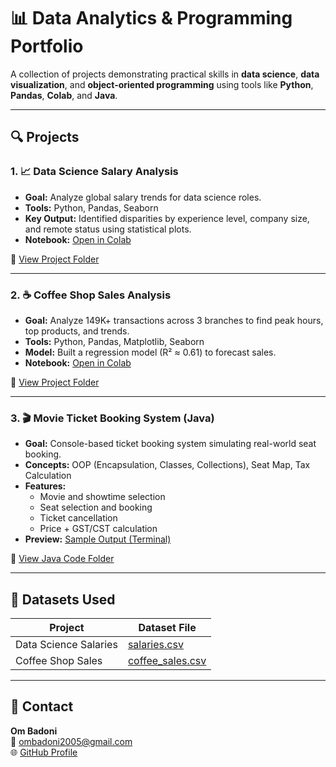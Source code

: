 # 📊 Data Analytics & Programming Portfolio

A collection of projects demonstrating practical skills in **data science**, **data visualization**, and **object-oriented programming** using tools like **Python**, **Pandas**, **Colab**, and **Java**.

---

## 🔍 Projects

### 1. 📈 Data Science Salary Analysis

- **Goal:** Analyze global salary trends for data science roles.
- **Tools:** Python, Pandas, Seaborn
- **Key Output:** Identified disparities by experience level, company size, and remote status using statistical plots.
- **Notebook:** [Open in Colab](https://colab.research.google.com/github/OmBadoni20/Data-analytics-portfolio/blob/main/data-science-salary-analysis/salary_analysis.ipynb)

📁 [View Project Folder](./data-science-salary-analysis)

---

### 2. ☕ Coffee Shop Sales Analysis

- **Goal:** Analyze 149K+ transactions across 3 branches to find peak hours, top products, and trends.
- **Tools:** Python, Pandas, Matplotlib, Seaborn
- **Model:** Built a regression model (R² ≈ 0.61) to forecast sales.
- **Notebook:** [Open in Colab](https://colab.research.google.com/github/OmBadoni20/Data-analytics-portfolio/blob/main/coffee-shop-sales-analysis/coffee_sales_analysis.ipynb)

📁 [View Project Folder](./coffee-shop-sales-analysis)

---

### 3. 🎬 Movie Ticket Booking System (Java)

- **Goal:** Console-based ticket booking system simulating real-world seat booking.
- **Concepts:** OOP (Encapsulation, Classes, Collections), Seat Map, Tax Calculation
- **Features:**
  - Movie and showtime selection
  - Seat selection and booking
  - Ticket cancellation
  - Price + GST/CST calculation
- **Preview:** [Sample Output (Terminal)](./movie-ticket-booking-java/sample_output.txt)

📁 [View Java Code Folder](./movie-ticket-booking-java)

---

## 📂 Datasets Used

| Project | Dataset File |
|--------|---------------|
| Data Science Salaries | [salaries.csv](./data-science-salary-analysis/salaries.csv) |
| Coffee Shop Sales | [coffee_sales.csv](./coffee-shop-sales-analysis/coffee_sales.csv) |

---

## 📧 Contact

**Om Badoni**  
📩 ombadoni2005@gmail.com  
🌐 [GitHub Profile](https://github.com/OmBadoni20)

